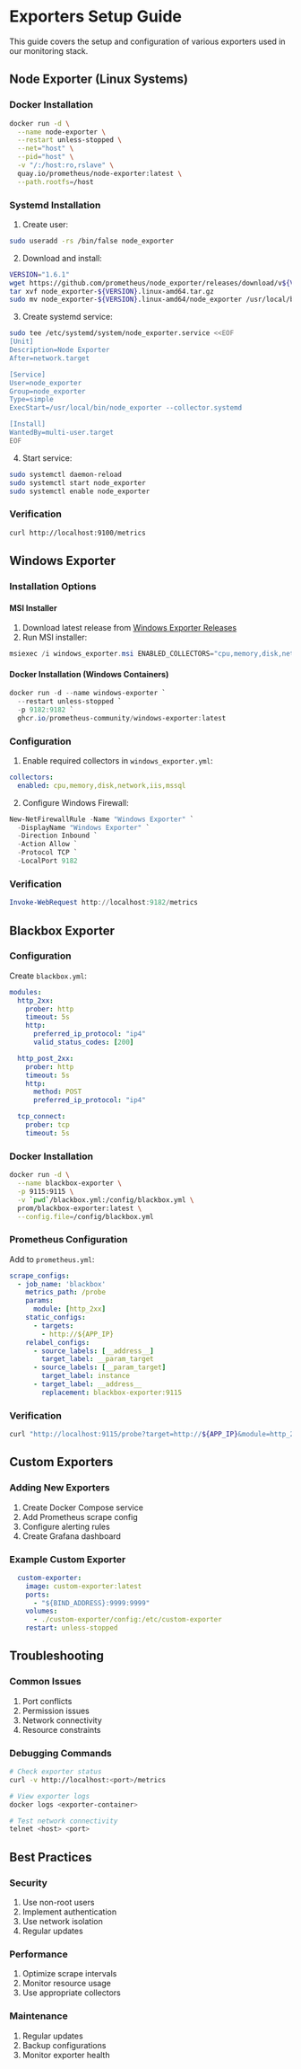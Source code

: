 # Exporters Setup Guide

This guide covers the setup and configuration of various exporters used in our monitoring stack.

## Node Exporter (Linux Systems)

### Docker Installation
```bash
docker run -d \
  --name node-exporter \
  --restart unless-stopped \
  --net="host" \
  --pid="host" \
  -v "/:/host:ro,rslave" \
  quay.io/prometheus/node-exporter:latest \
  --path.rootfs=/host
```

### Systemd Installation
1. Create user:
```bash
sudo useradd -rs /bin/false node_exporter
```

2. Download and install:
```bash
VERSION="1.6.1"
wget https://github.com/prometheus/node_exporter/releases/download/v${VERSION}/node_exporter-${VERSION}.linux-amd64.tar.gz
tar xvf node_exporter-${VERSION}.linux-amd64.tar.gz
sudo mv node_exporter-${VERSION}.linux-amd64/node_exporter /usr/local/bin/
```

3. Create systemd service:
```bash
sudo tee /etc/systemd/system/node_exporter.service <<EOF
[Unit]
Description=Node Exporter
After=network.target

[Service]
User=node_exporter
Group=node_exporter
Type=simple
ExecStart=/usr/local/bin/node_exporter --collector.systemd

[Install]
WantedBy=multi-user.target
EOF
```

4. Start service:
```bash
sudo systemctl daemon-reload
sudo systemctl start node_exporter
sudo systemctl enable node_exporter
```

### Verification
```bash
curl http://localhost:9100/metrics
```

## Windows Exporter

### Installation Options

#### MSI Installer
1. Download latest release from [Windows Exporter Releases](https://github.com/prometheus-community/windows_exporter/releases)
2. Run MSI installer:
```powershell
msiexec /i windows_exporter.msi ENABLED_COLLECTORS="cpu,memory,disk,network"
```

#### Docker Installation (Windows Containers)
```powershell
docker run -d --name windows-exporter `
  --restart unless-stopped `
  -p 9182:9182 `
  ghcr.io/prometheus-community/windows-exporter:latest
```

### Configuration
1. Enable required collectors in `windows_exporter.yml`:
```yaml
collectors:
  enabled: cpu,memory,disk,network,iis,mssql
```

2. Configure Windows Firewall:
```powershell
New-NetFirewallRule -Name "Windows Exporter" `
  -DisplayName "Windows Exporter" `
  -Direction Inbound `
  -Action Allow `
  -Protocol TCP `
  -LocalPort 9182
```

### Verification
```powershell
Invoke-WebRequest http://localhost:9182/metrics
```

## Blackbox Exporter

### Configuration
Create `blackbox.yml`:
```yaml
modules:
  http_2xx:
    prober: http
    timeout: 5s
    http:
      preferred_ip_protocol: "ip4"
      valid_status_codes: [200]

  http_post_2xx:
    prober: http
    timeout: 5s
    http:
      method: POST
      preferred_ip_protocol: "ip4"

  tcp_connect:
    prober: tcp
    timeout: 5s
```

### Docker Installation
```bash
docker run -d \
  --name blackbox-exporter \
  -p 9115:9115 \
  -v `pwd`/blackbox.yml:/config/blackbox.yml \
  prom/blackbox-exporter:latest \
  --config.file=/config/blackbox.yml
```

### Prometheus Configuration
Add to `prometheus.yml`:
```yaml
scrape_configs:
  - job_name: 'blackbox'
    metrics_path: /probe
    params:
      module: [http_2xx]
    static_configs:
      - targets:
        - http://${APP_IP}
    relabel_configs:
      - source_labels: [__address__]
        target_label: __param_target
      - source_labels: [__param_target]
        target_label: instance
      - target_label: __address__
        replacement: blackbox-exporter:9115
```

### Verification
```bash
curl "http://localhost:9115/probe?target=http://${APP_IP}&module=http_2xx"
```

## Custom Exporters

### Adding New Exporters
1. Create Docker Compose service
2. Add Prometheus scrape config
3. Configure alerting rules
4. Create Grafana dashboard

### Example Custom Exporter
```yaml
  custom-exporter:
    image: custom-exporter:latest
    ports:
      - "${BIND_ADDRESS}:9999:9999"
    volumes:
      - ./custom-exporter/config:/etc/custom-exporter
    restart: unless-stopped
```

## Troubleshooting

### Common Issues
1. Port conflicts
2. Permission issues
3. Network connectivity
4. Resource constraints

### Debugging Commands
```bash
# Check exporter status
curl -v http://localhost:<port>/metrics

# View exporter logs
docker logs <exporter-container>

# Test network connectivity
telnet <host> <port>
```

## Best Practices

### Security
1. Use non-root users
2. Implement authentication
3. Use network isolation
4. Regular updates

### Performance
1. Optimize scrape intervals
2. Monitor resource usage
3. Use appropriate collectors

### Maintenance
1. Regular updates
2. Backup configurations
3. Monitor exporter health